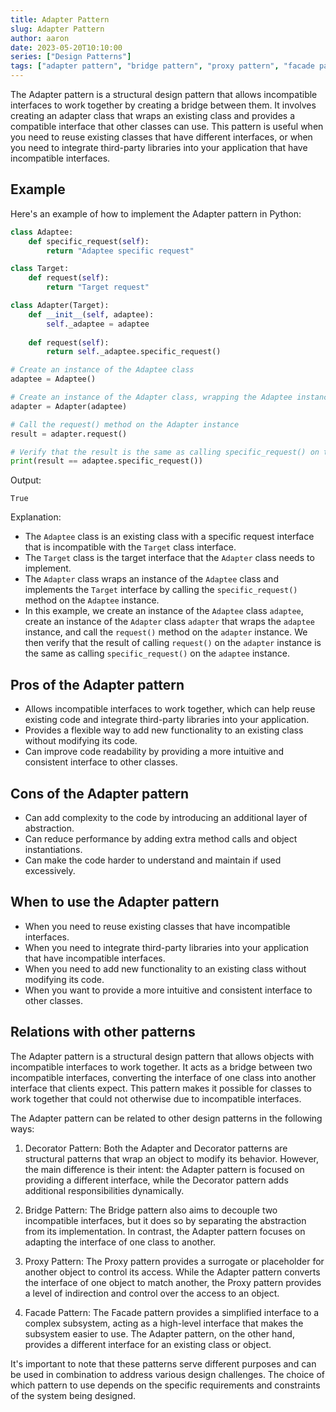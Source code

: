 ```yaml
---
title: Adapter Pattern
slug: Adapter Pattern
author: aaron
date: 2023-05-20T10:10:00
series: ["Design Patterns"]
tags: ["adapter pattern", "bridge pattern", "proxy pattern", "facade pattern", "decorator pattern"]
---
```



The Adapter pattern is a structural design pattern that allows incompatible interfaces to work together by creating a bridge between them. It involves creating an adapter class that wraps an existing class and provides a compatible interface that other classes can use. This pattern is useful when you need to reuse existing classes that have different interfaces, or when you need to integrate third-party libraries into your application that have incompatible interfaces.

## Example

Here's an example of how to implement the Adapter pattern in Python:

```python
class Adaptee:
    def specific_request(self):
        return "Adaptee specific request"

class Target:
    def request(self):
        return "Target request"

class Adapter(Target):
    def __init__(self, adaptee):
        self._adaptee = adaptee
    
    def request(self):
        return self._adaptee.specific_request()

# Create an instance of the Adaptee class
adaptee = Adaptee()

# Create an instance of the Adapter class, wrapping the Adaptee instance
adapter = Adapter(adaptee)

# Call the request() method on the Adapter instance
result = adapter.request()

# Verify that the result is the same as calling specific_request() on the Adaptee instance
print(result == adaptee.specific_request())
```

Output:
```
True
```

Explanation:
- The `Adaptee` class is an existing class with a specific request interface that is incompatible with the `Target` class interface.
- The `Target` class is the target interface that the `Adapter` class needs to implement.
- The `Adapter` class wraps an instance of the `Adaptee` class and implements the `Target` interface by calling the `specific_request()` method on the `Adaptee` instance.
- In this example, we create an instance of the `Adaptee` class `adaptee`, create an instance of the `Adapter` class `adapter` that wraps the `adaptee` instance, and call the `request()` method on the `adapter` instance. We then verify that the result of calling `request()` on the `adapter` instance is the same as calling `specific_request()` on the `adaptee` instance.

## Pros of the Adapter pattern

- Allows incompatible interfaces to work together, which can help reuse existing code and integrate third-party libraries into your application.
- Provides a flexible way to add new functionality to an existing class without modifying its code.
- Can improve code readability by providing a more intuitive and consistent interface to other classes.

## Cons of the Adapter pattern

- Can add complexity to the code by introducing an additional layer of abstraction.
- Can reduce performance by adding extra method calls and object instantiations.
- Can make the code harder to understand and maintain if used excessively.

## When to use the Adapter pattern

- When you need to reuse existing classes that have incompatible interfaces.
- When you need to integrate third-party libraries into your application that have incompatible interfaces.
- When you need to add new functionality to an existing class without modifying its code.
- When you want to provide a more intuitive and consistent interface to other classes.

## Relations with other patterns

The Adapter pattern is a structural design pattern that allows objects with incompatible interfaces to work together. It acts as a bridge between two incompatible interfaces, converting the interface of one class into another interface that clients expect. This pattern makes it possible for classes to work together that could not otherwise due to incompatible interfaces.

The Adapter pattern can be related to other design patterns in the following ways:

1. Decorator Pattern: Both the Adapter and Decorator patterns are structural patterns that wrap an object to modify its behavior. However, the main difference is their intent: the Adapter pattern is focused on providing a different interface, while the Decorator pattern adds additional responsibilities dynamically.

2. Bridge Pattern: The Bridge pattern also aims to decouple two incompatible interfaces, but it does so by separating the abstraction from its implementation. In contrast, the Adapter pattern focuses on adapting the interface of one class to another.

3. Proxy Pattern: The Proxy pattern provides a surrogate or placeholder for another object to control its access. While the Adapter pattern converts the interface of one object to match another, the Proxy pattern provides a level of indirection and control over the access to an object.

4. Facade Pattern: The Facade pattern provides a simplified interface to a complex subsystem, acting as a high-level interface that makes the subsystem easier to use. The Adapter pattern, on the other hand, provides a different interface for an existing class or object.

It's important to note that these patterns serve different purposes and can be used in combination to address various design challenges. The choice of which pattern to use depends on the specific requirements and constraints of the system being designed.
